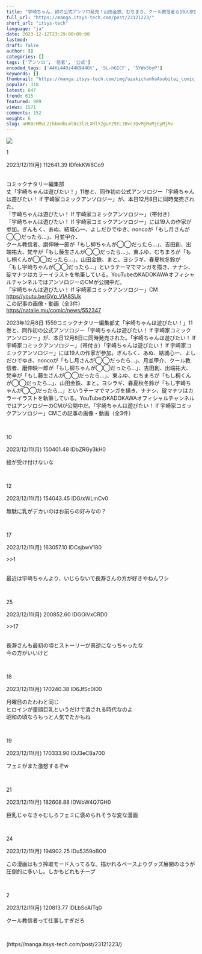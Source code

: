 ```yaml
---
title: "宇崎ちゃん、初の公式アンソロ発売！山田金鉄、むちまろ、クール教信者ら19人参加"
full_url: "https://manga.itsys-tech.com/post/23121223/"
short_url: "itsys-tech"
language: "ja"
date: 2023-12-12T23:29:00+09:00
lastmod: 
draft: false
author: []
categories: []
tags: ['アンソロ', '信者', '公式']
encoded_tags: ['44Ki44Oz44K944Ot', '5L-h6ICF', '5YWs5byP']
keywords: []
thumbnail: "https://manga.itsys-tech.com/img/uzakichanhaAsobitai_comic_ansoro.jpg"
popular: 318
latest: 647
trend: 615
featured: 989
views: 1571
comments: 152
weight: 6
slug: aHR0cHMvL21hbmdhLml0c3lzLXRlY2guY29tL3Bvc3QvMjMxMjEyMjMv
---
```


![](https://manga.itsys-tech.com/img/uzakichanhaAsobitai_comic_ansoro.jpg)

<div><p class='t_h'>1 <p>2023/12/11(月) 112641.39 IDfekKW8Co9</p></p><br>コミックナタリー編集部<br>丈「宇崎ちゃんは遊びたい！」11巻と、同作初の公式アンソロジー「宇崎ちゃんは遊びたい！ If 宇崎家コミックアンソロジー」が、本日12月8日に同時発売された。<br>「宇崎ちゃんは遊びたい！ If 宇崎家コミックアンソロジー」（帯付き）<br><img src='https//ogre.natalie.mu/media/news/comic/2023/1208/uzakichan_ansolo_obitsuki.jpg' alt><br>「宇崎ちゃんは遊びたい！ If 宇崎家コミックアンソロジー」には19人の作家が参加。ぎんもく、あぬ、結城心一、よしだひでゆき、noncoが「もし月さんが◯◯だったら…」、月並甲介、<br>クール教信者、磨伸映一郎が「もし柳ちゃんが◯◯だったら…」、吉田創、出端祐大、梵辛が「もし藤生さんが◯◯だったら…」、東ふゆ、むちまろが「もし桐くんが◯◯だったら…」、山田金鉄、まと。ヨシラギ、春夏秋冬鈴が<br>「もし宇崎ちゃんが◯◯だったら…」というテーマでマンガを描き、ナナシ、碇マナツはカラーイラストを執筆している。YouTubeのKADOKAWAオフィシャルチャンネルではアンソロジーのCMが公開中だ。<br>「宇崎ちゃんは遊びたい！ If 宇崎家コミックアンソロジー」CM<br><a href='https//youtu.be/GVp_VIA8SUk' target='_blank'>https//youtu.be/GVp_VIA8SUk</a><br>この記事の画像・動画（全3件）<br><a href='https//natalie.mu/comic/news/552347' target='_blank'>https//natalie.mu/comic/news/552347</a><p>2023年12月8日 1559コミックナタリー編集部丈「宇崎ちゃんは遊びたい！」11巻と、同作初の公式アンソロジー「宇崎ちゃんは遊びたい！ If 宇崎家コミックアンソロジー」が、本日12月8日に同時発売された。「宇崎ちゃんは遊びたい！ If 宇崎家コミックアンソロジー」（帯付き）「宇崎ちゃんは遊びたい！ If 宇崎家コミックアンソロジー」には19人の作家が参加。ぎんもく、あぬ、結城心一、よしだひでゆき、noncoが「もし月さんが◯◯だったら…」、月並甲介、クール教信者、磨伸映一郎が「もし柳ちゃんが◯◯だったら…」、吉田創、出端祐大、梵辛が「もし藤生さんが◯◯だったら…」、東ふゆ、むちまろが「もし桐くんが◯◯だったら…」、山田金鉄、まと。ヨシラギ、春夏秋冬鈴が「もし宇崎ちゃんが◯◯だったら…」というテーマでマンガを描き、ナナシ、碇マナツはカラーイラストを執筆している。YouTubeのKADOKAWAオフィシャルチャンネルではアンソロジーのCMが公開中だ。「宇崎ちゃんは遊びたい！ If 宇崎家コミックアンソロジー」CMこの記事の画像・動画（全3件）</p><br><p class='t_h'>10 <p>2023/12/11(月) 150401.48 IDbZRGy3kH0</p></p><p class='t_b'>絵が受け付けないな</p><br><p class='t_h'>12 <p>2023/12/11(月) 154043.45 IDG/xWLmCv0</p></p><p class='t_b'>無駄に乳がデカいのはお前らの好みなの？</p><br><p class='t_h'>17 <p>2023/12/11(月) 163057.10 IDCsjbwV180</p></p><p class='t_b'><p class='anchor'>>>1</p><br>最近は宇崎ちゃんより、いじらないで長瀞さんの方が好きやねんワシ</p><br><p class='t_h t_i'>25 <p>2023/12/11(月) 200852.60 IDGOiVxCRD0</p></p><p class='t_b t_i'><p class='anchor'>>>17</p><br>長瀞さんも最初の頃とストーリーが真逆になっちゃったな<br>今の方がいいけど</p><br><p class='t_h'>18 <p>2023/12/11(月) 170240.38 ID6JfSc0I00</p></p><p class='t_b'>月曜日のたわわと同じ<br>ヒロインが童顔巨乳というだけで潰される時代なのよ<br>昭和の頃ならもっと人気でたかもね</p><br><p class='t_h'>19 <p>2023/12/11(月) 170333.90 IDJ3eC8a700</p></p><p class='t_b'>フェミがまた激怒するぞw</p><br><p class='t_h'>21 <p>2023/12/11(月) 182608.88 IDWbW4Q7GH0</p></p><p class='t_b'>巨乳じゃなきゃむしろフェミに褒められそうな変な漫画</p><br><p class='t_h'>24 <p>2023/12/11(月) 194902.25 IDu5359oBO0</p></p><p class='t_b'>この漫画はもう搾取モード入ってるな。描かれるペースよりグッズ展開のほうが圧倒的に多いし。しかもどれもチープ</p><br><p class='t_h'>2 <p>2023/12/11(月) 120813.77 IDLbSoAITq0</p></p><p class='t_b'>クール教信者って仕事しすぎだろ</p><br></div>

(https//manga.itsys-tech.com/post/23121223/)
